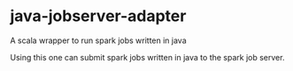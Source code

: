 java-jobserver-adapter
============================
A scala wrapper to run spark jobs written in java

Using  this one can submit spark jobs written in java to the spark job server. 
